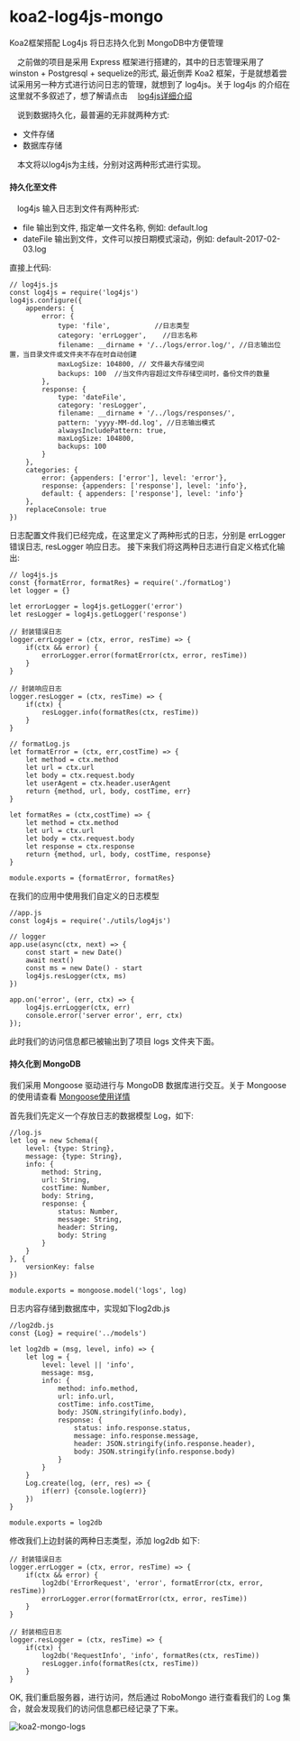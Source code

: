 # koa2-log4js-mongo
Koa2框架搭配 Log4js 将日志持久化到 MongoDB中方便管理

&emsp;之前做的项目是采用 Express 框架进行搭建的，其中的日志管理采用了 winston + Postgresql + sequelize的形式, 最近倒弄 Koa2 框架，于是就想着尝试采用另一种方式进行访问日志的管理，就想到了 log4js。关于 log4js 的介绍在这里就不多叙述了，想了解请点击&emsp;     [log4js详细介绍](https://www.npmjs.com/package/log4js)

&emsp;说到数据持久化，最普遍的无非就两种方式:
- 文件存储
- 数据库存储

&emsp;本文将以log4js为主线，分别对这两种形式进行实现。

#### 持久化至文件
&emsp;log4js 输入日志到文件有两种形式:
- file          输出到文件, 指定单一文件名称, 例如: default.log
- dateFile      输出到文件，文件可以按日期模式滚动，例如: default-2017-02-03.log

直接上代码:
```
// log4js.js
const log4js = require('log4js')
log4js.configure({
    appenders: {
        error: {
            type: 'file',           //日志类型
            category: 'errLogger',    //日志名称
            filename: __dirname + '/../logs/error.log/', //日志输出位置，当目录文件或文件夹不存在时自动创建
            maxLogSize: 104800, // 文件最大存储空间
            backups: 100  //当文件内容超过文件存储空间时，备份文件的数量
        },
        response: {
            type: 'dateFile',
            category: 'resLogger',
            filename: __dirname + '/../logs/responses/',
            pattern: 'yyyy-MM-dd.log', //日志输出模式
            alwaysIncludePattern: true,
            maxLogSize: 104800,
            backups: 100
        }
    },
    categories: {
        error: {appenders: ['error'], level: 'error'},
        response: {appenders: ['response'], level: 'info'},
        default: { appenders: ['response'], level: 'info'}
    },
    replaceConsole: true
})
```
日志配置文件我们已经完成，在这里定义了两种形式的日志，分别是 errLogger 错误日志, resLogger 响应日志。
接下来我们将这两种日志进行自定义格式化输出:

```
// log4js.js
const {formatError, formatRes} = require('./formatLog')
let logger = {}

let errorLogger = log4js.getLogger('error')
let resLogger = log4js.getLogger('response')

// 封装错误日志
logger.errLogger = (ctx, error, resTime) => {
    if(ctx && error) {
        errorLogger.error(formatError(ctx, error, resTime))
    }
}

// 封装响应日志
logger.resLogger = (ctx, resTime) => {
    if(ctx) {
        resLogger.info(formatRes(ctx, resTime))
    }
}
```

```
// formatLog.js
let formatError = (ctx, err,costTime) => {
    let method = ctx.method
    let url = ctx.url
    let body = ctx.request.body
    let userAgent = ctx.header.userAgent
    return {method, url, body, costTime, err}
}

let formatRes = (ctx,costTime) => {
    let method = ctx.method
    let url = ctx.url
    let body = ctx.request.body
    let response = ctx.response
    return {method, url, body, costTime, response}
}

module.exports = {formatError, formatRes}
```
在我们的应用中使用我们自定义的日志模型
```
//app.js
const log4js = require('./utils/log4js')

// logger
app.use(async(ctx, next) => {
    const start = new Date()
    await next()
    const ms = new Date() - start
    log4js.resLogger(ctx, ms)
})

app.on('error', (err, ctx) => {
    log4js.errLogger(ctx, err)
    console.error('server error', err, ctx)
});
```
此时我们的访问信息都已被输出到了项目 logs 文件夹下面。

#### 持久化到 MongoDB
我们采用 Mongoose 驱动进行与 MongoDB 数据库进行交互。关于 Mongoose 的使用请查看 [Mongoose使用详情](http://www.nodeclass.com/api/mongoose.html)

首先我们先定义一个存放日志的数据模型 Log，如下:
```
//log.js
let log = new Schema({
    level: {type: String},
    message: {type: String},
    info: {
        method: String,
        url: String,
        costTime: Number,
        body: String,
        response: {
            status: Number,
            message: String,
            header: String,
            body: String
        }
    }
}, {
    versionKey: false
})

module.exports = mongoose.model('logs', log)
```
日志内容存储到数据库中，实现如下log2db.js
```
//log2db.js
const {Log} = require('../models')

let log2db = (msg, level, info) => {
    let log = {
        level: level || 'info',
        message: msg,
        info: {
            method: info.method,
            url: info.url,
            costTime: info.costTime,
            body: JSON.stringify(info.body),
            response: {
                status: info.response.status,
                message: info.response.message,
                header: JSON.stringify(info.response.header),
                body: JSON.stringify(info.response.body)
            }
        }
    }
    Log.create(log, (err, res) => {
        if(err) {console.log(err)}
    })
}

module.exports = log2db
```
修改我们上边封装的两种日志类型，添加 log2db 如下:
```
// 封装错误日志
logger.errLogger = (ctx, error, resTime) => {
    if(ctx && error) {
        log2db('ErrorRequest', 'error', formatError(ctx, error, resTime))
        errorLogger.error(formatError(ctx, error, resTime))
    }
}

// 封装相应日志
logger.resLogger = (ctx, resTime) => {
    if(ctx) {
        log2db('RequestInfo', 'info', formatRes(ctx, resTime))
        resLogger.info(formatRes(ctx, resTime))
    }
}
```
OK, 我们重启服务器，进行访问，然后通过 RoboMongo 进行查看我们的 Log 集合，就会发现我们的访问信息都已经记录了下来。

![koa2-mongo-logs](http://p2zt80dkp.bkt.clouddn.com/koa-mongo-logs.png)

